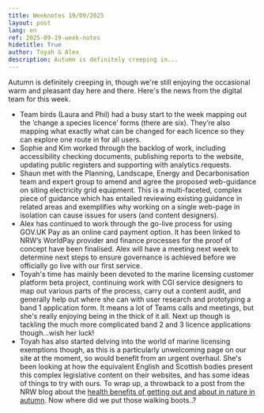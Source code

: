 ```yaml
---
title: Weeknotes 19/09/2025
layout: post
lang: en
ref: 2025-09-19-week-notes
hidetitle: True
author: Toyah & Alex
description: Autumn is definitely creeping in...
---
```



Autumn is definitely creeping in, though we're still enjoying the occasional warm and pleasant day here and there. Here's the news from the digital team for this week. 

* Team birds (Laura and Phil) had a busy start to the week mapping out the ‘change a species licence’ forms (there are six). They’re also mapping what exactly what can be changed for each licence so they can explore one route in for all users.
* Sophie and Kim worked through the backlog of work, including accessibility checking documents, publishing reports to the website, updating public registers and supporting with analytics requests.
* Shaun met with the Planning, Landscape, Energy and Decarbonisation team and expert group to amend and agree the proposed web-guidance on siting electricity grid equipment. This is a multi-faceted, complex piece of guidance which has entailed reviewing existing guidance in related areas and exemplifies why working on a single web-page in isolation can cause issues for users (and content designers).
* Alex has continued to work through the go-live process for using GOV.UK Pay as an online card payment option. It has been linked to NRW’s WorldPay provider and finance processes for the proof of concept have been finalised. Alex will have a meeting next week to determine next steps to ensure governance is achieved before we officially go live with our first service.
* Toyah's time has mainly been devoted to the marine licensing customer platform beta project, continuing work with CGI service designers to map out various parts of the process, carry out a content audit, and generally help out where she can with user research and prototyping a band 1 application form. It means a lot of Teams calls and meetings, but she's really enjoying being in the thick of it all. Next up though is tackling the much more complicated band 2 and 3 licence applications though...wish her luck!
* Toyah has also started delving into the world of marine licensing exemptions though, as this is a particularly unwelcoming page on our site at the moment, so would benefit from an urgent overhaul. She's been looking at how the equivalent English and Scottish bodies present this complex legislative content on their websites, and has some ideas of things to try with ours.
To wrap up, a throwback to a post from the NRW blog about the [health benefits of getting out and about in nature in autumn](https://naturalresources.wales/about-us/news-and-blogs/blogs/autumn-blog/?lang=en). Now where did we put those walking boots..?  
